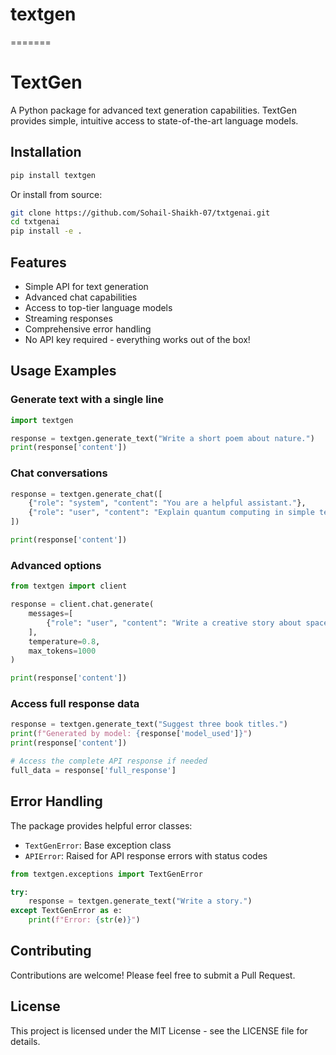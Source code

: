 
# textgen
=======
# TextGen

A Python package for advanced text generation capabilities. TextGen provides simple, intuitive access to state-of-the-art language models.

## Installation

```bash
pip install textgen
```

Or install from source:

```bash
git clone https://github.com/Sohail-Shaikh-07/txtgenai.git
cd txtgenai
pip install -e .
```

## Features

- Simple API for text generation
- Advanced chat capabilities
- Access to top-tier language models
- Streaming responses
- Comprehensive error handling
- No API key required - everything works out of the box!

## Usage Examples

### Generate text with a single line

```python
import textgen

response = textgen.generate_text("Write a short poem about nature.")
print(response['content'])
```

### Chat conversations

```python
response = textgen.generate_chat([
    {"role": "system", "content": "You are a helpful assistant."},
    {"role": "user", "content": "Explain quantum computing in simple terms."}
])

print(response['content'])
```

### Advanced options

```python
from textgen import client

response = client.chat.generate(
    messages=[
        {"role": "user", "content": "Write a creative story about space exploration."}
    ],
    temperature=0.8,
    max_tokens=1000
)

print(response['content'])
```

### Access full response data

```python
response = textgen.generate_text("Suggest three book titles.")
print(f"Generated by model: {response['model_used']}")
print(response['content'])

# Access the complete API response if needed
full_data = response['full_response']
```

## Error Handling

The package provides helpful error classes:

- `TextGenError`: Base exception class
- `APIError`: Raised for API response errors with status codes

```python
from textgen.exceptions import TextGenError

try:
    response = textgen.generate_text("Write a story.")
except TextGenError as e:
    print(f"Error: {str(e)}")
```

## Contributing

Contributions are welcome! Please feel free to submit a Pull Request.

## License

This project is licensed under the MIT License - see the LICENSE file for details.

